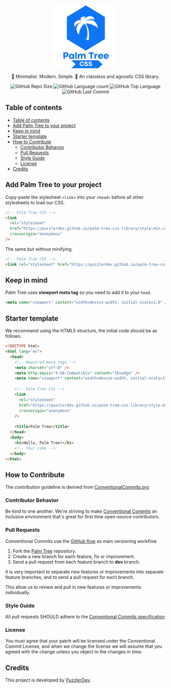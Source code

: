 <p align="center">
	<img src="./assets/imagotype.svg" alt="Palm Tree CSS's imagotype" title="Palm Tree CSS's imagotype" width="200"/>
</p>

<p align="center">
	🌴 Minimalist. Modern. Simple. 🌴 An classless and agnostic CSS library. 
</p>

<p align="center">
	<img src="https://img.shields.io/github/repo-size/PuzzlerDev/palm-tree-css?style=plastic" alt="GitHub Repo Size" title="GitHub Repo Size"> 
	<img src="https://img.shields.io/github/languages/count/PuzzlerDev/palm-tree-css?style=plastic" alt="GitHub Language count" title="GitHub Language count"> 
	<img src="https://img.shields.io/github/languages/top/PuzzlerDev/palm-tree-css?style=plastic" alt="GitHub Top Language" title="GitHub Top Language"> 
	<img src="https://img.shields.io/github/last-commit/PuzzlerDev/palm-tree-css?color=red&amp;style=plastic" alt="GitHub Last Commit" title="GitHub Last Commit">
</p>

## Table of contents

- [Table of contents](#table-of-contents)
- [Add Palm Tree to your project](#add-palm-tree-to-your-project)
- [Keep in mind](#keep-in-mind)
- [Starter template](#starter-template)
- [How to Contribute](#how-to-contribute)
  - [Contributor Behavior](#contributor-behavior)
  - [Pull Requests](#pull-requests)
  - [Style Guide](#style-guide)
  - [License](#license)
- [Credits](#credits)

## Add Palm Tree to your project

Copy-paste the stylesheet `<link>` into your `<head>` before all other stylesheets to load our CSS.

```html
<!-- Palm Tree CSS -->
<link
  rel="stylesheet"
  href="https://puzzlerdev.github.io/palm-tree-css-library/style.min.css"
  crossorigin="anonymous"
/>
```

The same but without minifying.

```html
<!-- Palm Tree CSS -->
<link rel="stylesheet" href="https://puzzlerdev.github.io/palm-tree-css-library/style.css" crossorigin="anonymous" />
```

## Keep in mind

Palm Tree uses **viewport meta tag** so you need to add it to your `head`.

```html
<meta name="viewport" content="width=device-width, initial-scale=1.0" />
```

## Starter template

We recommend using the HTML5 structure, the initial code should be as follows.

```html
<!DOCTYPE html>
<html lang="en">
  <head>
    <!-- Required meta tags -->
    <meta charset="utf-8" />
    <meta http-equiv="X-UA-Compatible" content="IE=edge" />
    <meta name="viewport" content="width=device-width, initial-scale=1" />

    <!-- Palm Tree CSS -->
    <link
      rel="stylesheet"
      href="https://puzzlerdev.github.io/palm-tree-css-library/style.min.css"
      crossorigin="anonymous"
    />

    <title>Palm Tree</title>
  </head>
  <body>
    <h1>Hello, Palm Tree!</h1>
    <!-- Your code -->
  </body>
</html>
```

## How to Contribute

The contribution guideline is derived from [ConventionalCommits.org](https://www.conventionalcommits.org/)

### Contributor Behavior

Be kind to one another. We're striving to make [Conventional Commits](https://www.conventionalcommits.org/) an inclusive environment that's great for first time open-source contributors.

### Pull Requests

Conventional Commits use the [GitHub flow](https://guides.github.com/introduction/flow/) as main versioning workflow

1. Fork the [Palm Tree](https://github.com/PuzzlerDev/palm-tree-css-library) repository.
2. Create a new branch for each feature, fix or improvement.
3. Send a pull request from each feature branch to **dev** branch.

It is very important to separate new features or improvements into separate feature branches, and to send a pull request for each branch.

This allow us to review and pull in new features or improvements individually.

### Style Guide

All pull requests SHOULD adhere to the [Conventional Commits specification](https://conventionalcommits.org/)

### License

You must agree that your patch will be licensed under the Conventional Commit License, and when we change the license we will assume that you agreed with the change unless you object to the changes in time.

## Credits

This project is developed by [PuzzlerDev](https://github.com/puzzlerDev/).
